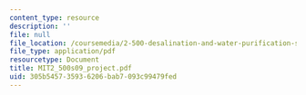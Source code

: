 ```yaml
---
content_type: resource
description: ''
file: null
file_location: /coursemedia/2-500-desalination-and-water-purification-spring-2009/305b545735936206bab7093c99479fed_MIT2_500s09_project.pdf
file_type: application/pdf
resourcetype: Document
title: MIT2_500s09_project.pdf
uid: 305b5457-3593-6206-bab7-093c99479fed
---
```

